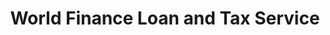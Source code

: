 ---
title: "World Finance Loan and Tax Service"
url: /stillwater/world-finance-loan-and-tax-service/
shop: pawnbroker
---